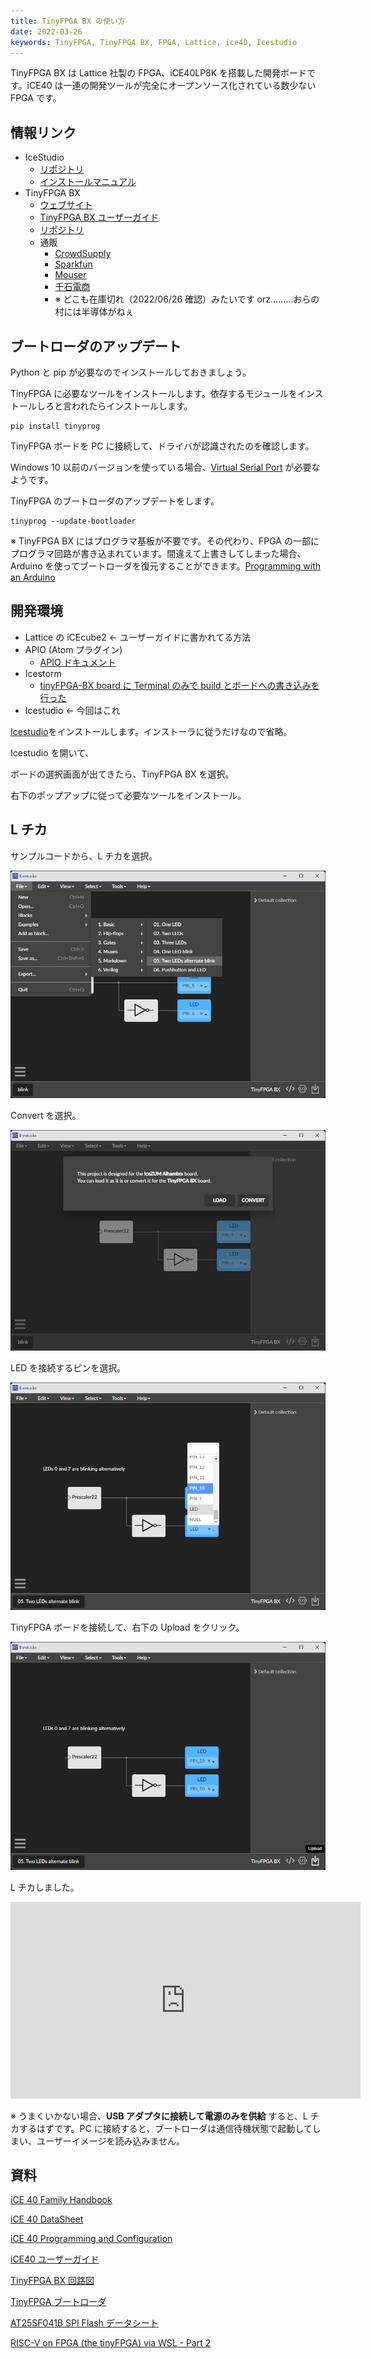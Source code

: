 ```yaml
---
title: TinyFPGA BX の使い方
date: 2022-03-26
keywords: TinyFPGA, TinyFPGA BX, FPGA, Lattice, ice40, Icestudio
---
```


TinyFPGA BX は Lattice 社製の FPGA、iCE40LP8K を搭載した開発ボードです。iCE40 は一連の開発ツールが完全にオープンソース化されている数少ない FPGA です。

## 情報リンク

- IceStudio
  - [リポジトリ](https://github.com/FPGAwars/icestudio)
  - [インストールマニュアル](https://github.com/FPGAwars/icestudio/wiki/Installation)
- TinyFPGA BX
  - [ウェブサイト](https://tinyfpga.com/)
  - [TinyFPGA BX ユーザーガイド](https://tinyfpga.com/b-series-guide.html)
  - [リポジトリ](https://github.com/tinyfpga/TinyFPGA-BX)
  - 通販
    - [CrowdSupply](https://www.crowdsupply.com/tinyfpga/tinyfpga-ax-bx)
    - [Sparkfun](https://www.sparkfun.com/products/14829)
    - [Mouser](https://www.mouser.jp/new/crowd-supply/crowd-supply-tinyfpga-bx-board/)
    - [千石電商](https://www.sengoku.co.jp/mod/sgk_cart/detail.php?code=EEHD-5C6J)
    - ※ どこも在庫切れ（2022/06/26 確認）みたいです orz………おらの村には半導体がねぇ

## ブートローダのアップデート

Python と pip が必要なのでインストールしておきましょう。

TinyFPGA に必要なツールをインストールします。依存するモジュールをインストールしろと言われたらインストールします。

```
pip install tinyprog
```

TinyFPGA ボードを PC に接続して、ドライバが認識されたのを確認します。

Windows 10 以前のバージョンを使っている場合、[Virtual Serial Port](https://www.pjrc.com/teensy/usb_serial.html) が必要なようです。

TinyFPGA のブートローダのアップデートをします。

```
tinyprog --update-bootloader
```

※ TinyFPGA BX にはプログラマ基板が不要です。その代わり、FPGA の一部にプログラマ回路が書き込まれています。間違えて上書きしてしまった場合、Arduino を使ってブートローダを復元することができます。[Programming with an Arduino](https://github.com/tinyfpga/TinyFPGA-B-Series/tree/master/programmer_arduino)

## 開発環境

- Lattice の iCEcube2 ← ユーザーガイドに書かれてる方法
- APIO (Atom プラグイン)
  - [APIO ドキュメント](https://apiodoc.readthedocs.io/en/stable/source/installation.html)
- Icestorm
  - [tinyFPGA-BX board に Terminal のみで build とボードへの書き込みを行った](https://qiita.com/KYhei/items/0b8fb029bb8813c8cbd6)
- Icestudio ← 今回はこれ

[Icestudio](https://icestudio.io/#lk-download)をインストールします。インストーラに従うだけなので省略。

Icestudio を開いて、

ボードの選択画面が出てきたら、TinyFPGA BX を選択。

右下のポップアップに従って必要なツールをインストール。

## L チカ

サンプルコードから、L チカを選択。

![](./img/01.png)

Convert を選択。

![](./img/02.png)

LED を接続するピンを選択。

![](./img/03.png)

TinyFPGA ボードを接続して、右下の Upload をクリック。

![](./img/04.png)

L チカしました。

<iframe width="560" height="315" src="https://www.youtube.com/embed/hzZ5VPpSlpU" title="YouTube video player" frameborder="0" allow="accelerometer; autoplay; clipboard-write; encrypted-media; gyroscope; picture-in-picture" allowfullscreen></iframe>

※ うまくいかない場合、**USB アダプタに接続して電源のみを供給** すると、L チカするはずです。PC に接続すると、ブートローダは通信待機状態で起動してしまい、ユーザーイメージを読み込みません。

## 資料

[iCE 40 Family Handbook](https://www.latticesemi.com/~/media/LatticeSemi/Documents/Handbooks/iCE40FamilyHandbook.pdf)

[iCE 40 DataSheet](https://www.latticesemi.com/~/media/LatticeSemi/Documents/DataSheets/iCE/iCE40LPHXFamilyDataSheet.pdf)

[iCE 40 Programming and Configuration](https://www.latticesemi.com/view_document?document_id=46502)

[iCE40 ユーザーガイド](https://www.macnica.co.jp/business/semiconductor/articles/iCE40_UserGuide_rev1.7__2.pdf)

[TinyFPGA BX 回路図](https://github.com/tinyfpga/TinyFPGA-BX/blob/master/board/TinyFPGA-BX-Schematic.pdf)

[TinyFPGA ブートローダ](https://github.com/tinyfpga/TinyFPGA-Bootloader)

[AT25SF041B SPI Flash データシート](https://www.mouser.jp/datasheet/2/590/at25sf041b-1888127.pdf)

[RISC-V on FPGA (the tinyFPGA) via WSL - Part 2](https://gojimmypi.blogspot.com/2019/01/risc-v-on-fpga-tinyfpga-via-wsl.html)
